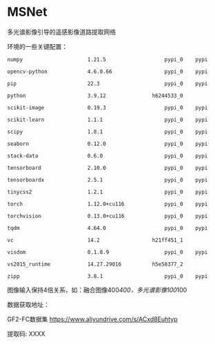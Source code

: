 # MSNet

多光谱影像引导的遥感影像道路提取网络

环境的一些关键配置：

    numpy                     1.21.5                   pypi_0    pypi
    
    opencv-python             4.6.0.66                 pypi_0    pypi
    
    pip                       22.3                     pypi_0    pypi
    
    python                    3.9.12               h6244533_0
    
    scikit-image              0.19.3                   pypi_0    pypi
    
    scikit-learn              1.1.1                    pypi_0    pypi
    
    scipy                     1.8.1                    pypi_0    pypi
    
    seaborn                   0.12.0                   pypi_0    pypi
    
    stack-data                0.6.0                    pypi_0    pypi
    
    tensorboard               2.10.0                   pypi_0    pypi
    
    tensorboardx              2.5.1                    pypi_0    pypi
    
    tinycss2                  1.2.1                    pypi_0    pypi
    
    torch                     1.12.0+cu116             pypi_0    pypi
    
    torchvision               0.13.0+cu116             pypi_0    pypi
    
    tqdm                      4.64.0                   pypi_0    pypi
    
    vc                        14.2                 h21ff451_1
    
    visdom                    0.1.8.9                  pypi_0    pypi
    
    vs2015_runtime            14.27.29016          h5e58377_2
    
    zipp                      3.8.1                    pypi_0    pypi
    
 图像输入保持4倍关系，如：融合图像400*400，多光谱影像100*100
 
数据获取地址：

GF2-FC数据集   https://www.aliyundrive.com/s/ACxd8Euhtyp

提取码: XXXX
